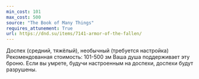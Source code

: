 ```yaml
---
min_cost: 101
max_cost: 500
source: "The Book of Many Things"
requires_attunement: True
url: https://dnd.su/items/7141-armor-of-the-fallen/
---
```


Доспех (средний, тяжёлый), необычный (требуется настройка)
Рекомендованная стоимость: 101-500 зм
Ваша душа поддерживает эту броню. Если вы умрете, будучи настроенным на доспехи, доспехи будут разрушены.